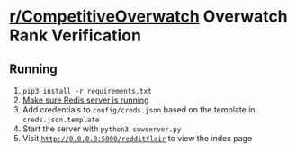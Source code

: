 # [r/CompetitiveOverwatch](https://reddit.com/r/competitiveoverwatch) Overwatch Rank Verification

## Running
1. `pip3 install -r requirements.txt`
2. [Make sure Redis server is running](https://redis.io/topics/quickstart)
3. Add credentials to `config/creds.json` based on the template in `creds.json.template`
4. Start the server with `python3 cowserver.py`
5. Visit [`http://0.0.0.0:5000/redditflair`](http://0.0.0.0:5000/redditflair) to view the index page